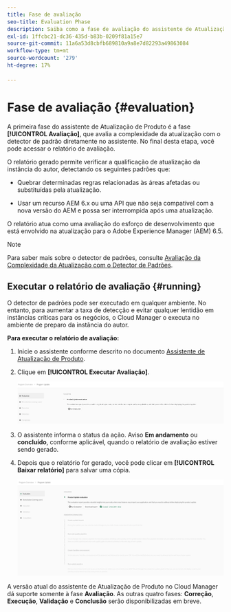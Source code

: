 ```yaml
---
title: Fase de avaliação
seo-title: Evaluation Phase
description: Saiba como a fase de avaliação do assistente de Atualização de produto avalia a complexidade da atualização com o detector de padrão.
exl-id: 1ffcbc21-dc36-435d-b83b-0209f81a15e7
source-git-commit: 11a6a53d8cbfb689810a9a8e7d82293a49863084
workflow-type: tm+mt
source-wordcount: '279'
ht-degree: 17%

---
```



# Fase de avaliação {#evaluation}

A primeira fase do assistente de Atualização de Produto é a fase **[!UICONTROL Avaliação]**, que avalia a complexidade da atualização com o detector de padrão diretamente no assistente. No final desta etapa, você pode acessar o relatório de avaliação.

O relatório gerado permite verificar a qualificação de atualização da instância do autor, detectando os seguintes padrões que:

* Quebrar determinadas regras relacionadas às áreas afetadas ou substituídas pela atualização.

* Usar um recurso AEM 6.x ou uma API que não seja compatível com a nova versão do AEM e possa ser interrompida após uma atualização.

O relatório atua como uma avaliação do esforço de desenvolvimento que está envolvido na atualização para o Adobe Experience Manager (AEM) 6.5.

>[!NOTE]
>
>Para saber mais sobre o detector de padrões, consulte [Avaliação da Complexidade da Atualização com o Detector de Padrões](https://experienceleague.adobe.com/en/docs/experience-manager-65/content/implementing/deploying/upgrading/pattern-detector).

## Executar o relatório de avaliação {#running}

O detector de padrões pode ser executado em qualquer ambiente. No entanto, para aumentar a taxa de detecção e evitar qualquer lentidão em instâncias críticas para os negócios, o Cloud Manager o executa no ambiente de preparo da instância do autor.

**Para executar o relatório de avaliação:**

1. Inicie o assistente conforme descrito no documento [Assistente de Atualização de Produto](/help/product-update-wizard/overview.md).

1. Clique em **[!UICONTROL Executar Avaliação]**.

   ![Executar avaliação](/help/assets/Run-Evaluation.png)

1. O assistente informa o status da ação. Aviso **Em andamento** ou **concluído**, conforme aplicável, quando o relatório de avaliação estiver sendo gerado.

1. Depois que o relatório for gerado, você pode clicar em **[!UICONTROL Baixar relatório]** para salvar uma cópia.

   ![Relatório criado](/help/assets/Evaluation-1.png)

A versão atual do assistente de Atualização de Produto no Cloud Manager dá suporte somente à fase **Avaliação**. As outras quatro fases: **Correção**, **Execução**, **Validação** e **Conclusão** serão disponibilizadas em breve.
